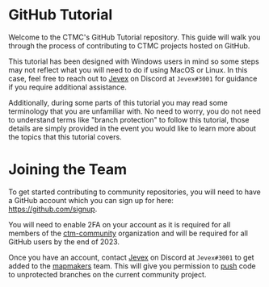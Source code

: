 # GitHub Tutorial
Welcome to the CTMC's GitHub Tutorial repository. This guide will walk you through the process of contributing to CTMC projects hosted on GitHub.

This tutorial has been designed with Windows users in mind so some steps may not reflect what you will need to do if using MacOS or Linux. In this case, feel free to reach out to [Jevex](https://github.com/jevexendo) on Discord at `Jevex#3001` for guidance if you require additional assistance.

Additionally, during some parts of this tutorial you may read some terminology that you are unfamiliar with. No need to worry, you do not need to understand terms like "branch protection" to follow this tutorial, those details are simply provided in the event you would like to learn more about the topics that this tutorial covers.

# Joining the Team
To get started contributing to community repositories, you will need to have a GitHub account which you can sign up for here: https://github.com/signup.

You will need to enable 2FA on your account as it is required for all members of the [ctm-community](https://github.com/ctm-community) organization and will be required for all GitHub users by the end of 2023.

Once you have an account, contact [Jevex](https://github.com/jevexendo) on Discord at `Jevex#3001` to get added to the [mapmakers](https://github.com/orgs/ctm-community/teams/mapmakers) team. This will give you permission to [push](https://github.com/git-guides/git-push) code to unprotected branches on the current community project.
